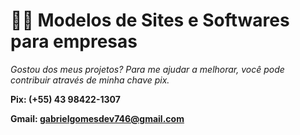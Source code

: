 # 👨‍💻 Modelos de Sites e Softwares para empresas
   
   
  *Gostou dos meus projetos? Para me ajudar a melhorar, você pode contribuir através de minha chave pix.*
   
**Pix: (+55) 43 98422-1307**

**Gmail: gabrielgomesdev746@gmail.com**